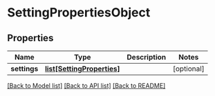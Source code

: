 # SettingPropertiesObject

## Properties
Name | Type | Description | Notes
------------ | ------------- | ------------- | -------------
**settings** | [**list[SettingProperties]**](SettingProperties.md) |  | [optional] 

[[Back to Model list]](../README.md#documentation-for-models) [[Back to API list]](../README.md#documentation-for-api-endpoints) [[Back to README]](../README.md)


